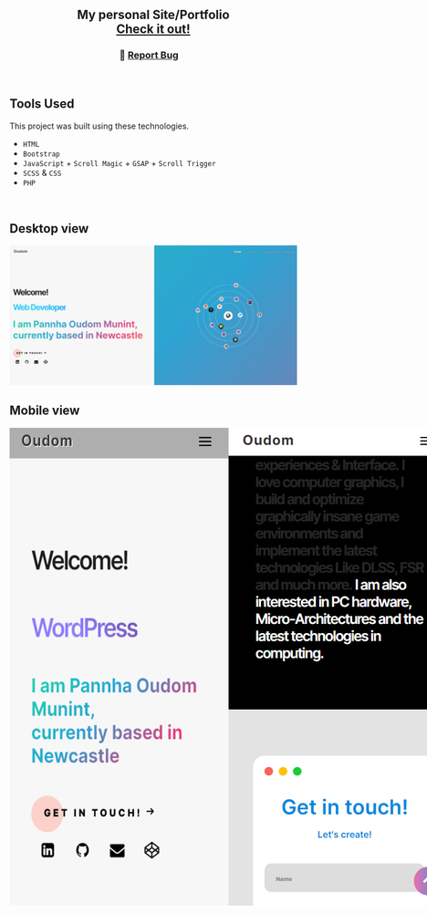 <h2 align="center">
  My personal Site/Portfolio<br/>
  <a href="https://oudommunint.netlify.app/" target="_blank">Check it out!</a>
</h2>
 <h3 align="center">
    🔹
    <a href="https://github.com/OudomMunint/Personal-Site-from-desktop/issues">Report Bug</a> &nbsp; &nbsp;
</h3>
 <br>
 <h2>Tools Used</h2>
This project was built using these technologies.

- `HTML`
- `Bootstrap`
- `JavaScript` + `Scroll Magic` + `GSAP` + `Scroll Trigger`
- `SCSS` & `CSS`
- `PHP`
 <br>
 <h2>Desktop view</h2>
 <img src="/images/gitHero.png"/>
 <h2>Mobile view</h2>
 <div style="display: Flex">
 <img style="display: inline" src="/images/gitHeroMobile.png"/>
 <img style="display: inline" src="/images/gitHeroMobile2.png"/>
 </div>
 </h2>
